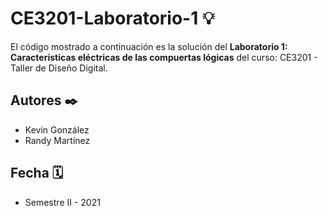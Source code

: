 # CE3201-Laboratorio-1 💡
 El código mostrado a continuación es la solución del **Laboratorio 1: Características eléctricas de las compuertas lógicas** del curso: CE3201 - Taller de Diseño Digital. 

## Autores ✒️

- Kevin González
- Randy Martínez

## Fecha 🗓

- Semestre II - 2021

